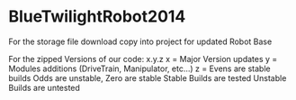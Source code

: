 BlueTwilightRobot2014
=====================

For the storage file download copy into project for updated Robot Base

For the zipped Versions of our code:
	x.y.z
	x = Major Version updates
	y = Modules additions (DriveTrain, Manipulator, etc…)
	z = Evens are stable builds Odds are unstable, Zero are stable
	Stable Builds are tested
	Unstable Builds are untested